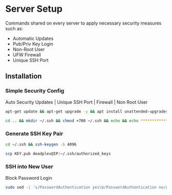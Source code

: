 
# Server Setup

Commands shared on every server to apply necessary security measures such as:
- Automatic Updates
- Pub/Priv Key Login
- Non-Root User
- UFW Firewall
- Unique SSH Port


## Installation

### Simple Security Config
Auto Security Updates | Unique SSH Port | Firewall | Non Root User
```bash
apt-get update && apt-get upgrade -y && apt install unattended-upgrades -y && sed -i 's/APT::Periodic::Unattended-Upgrade "0";/APT::Periodic::Unattended-Upgrade "1";/g' /etc/apt/apt.conf.d/20auto-upgrades && read -p "New Username: " desired_user && adduser $desired_user && usermod -aG sudo $desired_user && su $desired_user
```
```bash
cd .. && mkdir ~/.ssh && chmod +700 ~/.ssh && echo && echo *********************** && read -p "Select Custom SSH Port: " desired_port && sudo sed -i "s/PermitRootLogin yes\b/PermitRootLogin no/gI" /etc/ssh/sshd_config /etc/ssh/sshd_config && sudo sed -i "s/#Port 22\b/Port $desired_port/gI" /etc/ssh/sshd_config && sudo apt install ufw -y && sudo ufw allow $desired_port/tcp && sudo systemctl restart ssh && sudo ufw enable && sudo ufw status && export myIP=$(curl ipinfo.io/ip) && echo && echo && echo ---------------------------- && echo "ssh $USER@$myIP -p $desired_port" && echo ---------------------------- && echo && echo && sudo reboot now
```

### Generate SSH Key Pair
```bash
cd ~/.ssh && ssh-keygen -b 4096
```
```bash
scp KEY.pub deadplev@IP:~/.ssh/authorized_keys
```

### SSH into New User
Block Password Login
```bash
sudo sed -i 's/PasswordAuthentication yes\b/PasswordAuthentication no/gI' /etc/ssh/sshd_config && sudo systemctl restart ssh
```
